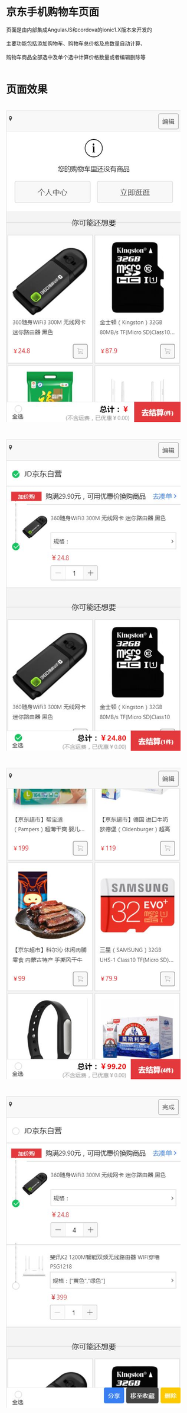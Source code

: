 # 京东手机购物车页面
页面是由内部集成AngularJS和cordova的ionic1.X版本来开发的<br><br>
主要功能包括添加购物车、购物车总价格及总数量自动计算、<br><br>
购物车商品全部选中及单个选中计算价格数量或者编辑删除等<br><br>
# 页面效果
# ![image text](https://github.com/Boboyag/jd-menu/blob/master/img/a.jpg)
# ![image text](https://github.com/Boboyag/jd-menu/blob/master/img/b.jpg)
# ![image text](https://github.com/Boboyag/jd-menu/blob/master/img/d.jpg)
# ![image text](https://github.com/Boboyag/jd-menu/blob/master/img/c.jpg)

